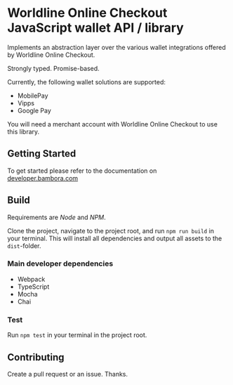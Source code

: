# Worldline Online Checkout JavaScript wallet API / library

Implements an abstraction layer over the various wallet integrations offered by Worldline Online Checkout.

Strongly typed. Promise-based.

Currently, the following wallet solutions are supported:

- MobilePay
- Vipps
- Google Pay

You will need a merchant account with Worldline Online Checkout to use this library.

## Getting Started

To get started please refer to the documentation on [developer.bambora.com](https://developer.bambora.com/europe/sdk/wallet-sdk/introduction)

## Build

Requirements are _Node_ and _NPM_.

Clone the project, navigate to the project root, and run `npm run build` in your terminal.
This will install all dependencies and output all assets to the `dist`-folder.

### Main developer dependencies

- Webpack
- TypeScript
- Mocha
- Chai

### Test

Run `npm test` in your terminal in the project root.

## Contributing

Create a pull request or an issue. Thanks.
